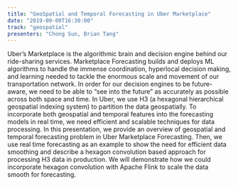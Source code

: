 ```yaml
---
title: "GeoSpatial and Temporal Forecasting in Uber Marketplace"
date: "2019-09-09T16:30:00"
track: "geospatial"
presenters: "Chong Sun, Brian Tang"
---
```


Uber’s Marketplace is the algorithmic brain and decision engine behind our ride-sharing services. Marketplace Forecasting builds and deploys ML algorithms to handle the immense coordination, hyperlocal decision making, and learning needed to tackle the enormous scale and movement of our transportation network. In order for our decision engines to be future-aware, we need to be able to “see into the future” as accurately as possible across both space and time. In Uber, we use H3 (a hexagonal hierarchical geospatial indexing system) to partition the data geospatially. To incorporate both geospatial and temporal features into the forecasting models in real time, we need efficient and scalable techniques for data processing. In this presentation, we provide an overview of geospatial and temporal forecasting problem in Uber Marketplace Forecasting. Then, we use real time forecasting as an example to show the need for efficient data smoothing and describe a hexagon convolution based approach for processing H3 data in production. We will demonstrate how we could incorporate hexagon convolution with Apache Flink to scale the data smooth for forecasting.